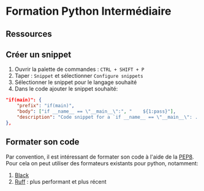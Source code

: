 # Formation Python Intermédiaire

## Ressources

## Créer un snippet

1. Ouvrir la palette de commandes : `CTRL + SHIFT + P`
2. Taper : `Snippet` et sélectionner `Configure snippets`
3. Sélectionner le snippet pour le langage souhaité
4. Dans le code ajouter le snippet souhaité:

```json
"if(main)": {
    "prefix": "if(main)",
    "body": ["if __name__ == \"__main__\":", "    ${1:pass}"],
    "description": "Code snippet for a `if __name__ == \"__main__\": ...` block"
},
```

## Formater son code

Par convention, il est intéressant de formater son code à l'aide de la [PEP8](https://peps.python.org/pep-0008/).
Pour cela on peut utiliser des formateurs existants pour python, notamment:

1. [Black](https://marketplace.visualstudio.com/items?itemName=ms-python.black-formatter)
2. [Ruff](https://marketplace.visualstudio.com/items?itemName=charliermarsh.ruff) : plus performant et plus récent
